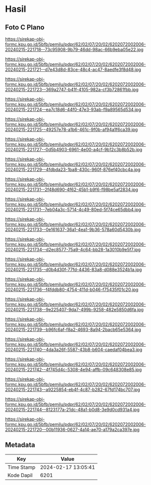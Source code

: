 # Hasil

## Foto C Plano

https://sirekap-obj-formc.kpu.go.id/5bfb/pemilu/pdpr/62/02/07/20/02/6202072002006-20240215-221718--73c95908-9b79-46dd-98ac-66b9eba05e22.jpg

https://sirekap-obj-formc.kpu.go.id/5bfb/pemilu/pdpr/62/02/07/20/02/6202072002006-20240215-221721--d7e43d8d-83ce-48c4-ac47-8aedfe3f8d48.jpg

https://sirekap-obj-formc.kpu.go.id/5bfb/pemilu/pdpr/62/02/07/20/02/6202072002006-20240215-221723--369a2747-b41f-4105-982a-cf3b72861fbb.jpg

https://sirekap-obj-formc.kpu.go.id/5bfb/pemilu/pdpr/62/02/07/20/02/6202072002006-20240215-221724--ea7c18d6-44f0-47e3-93ab-f9a89565d534.jpg

https://sirekap-obj-formc.kpu.go.id/5bfb/pemilu/pdpr/62/02/07/20/02/6202072002006-20240215-221725--49257e78-a1b6-461c-9f0b-af94a1f6ca39.jpg

https://sirekap-obj-formc.kpu.go.id/5bfb/pemilu/pdpr/62/02/07/20/02/6202072002006-20240215-221727--0d5b4903-6961-4e00-a4cf-9b12c3b8b52b.jpg

https://sirekap-obj-formc.kpu.go.id/5bfb/pemilu/pdpr/62/02/07/20/02/6202072002006-20240215-221729--4fdbda23-1ba8-430c-960f-876ef40cbc4a.jpg

https://sirekap-obj-formc.kpu.go.id/5bfb/pemilu/pdpr/62/02/07/20/02/6202072002006-20240215-221731--2f48d690-4f62-45b1-b9f6-f98be5af2834.jpg

https://sirekap-obj-formc.kpu.go.id/5bfb/pemilu/pdpr/62/02/07/20/02/6202072002006-20240215-221731--7eb04a3c-5714-4c49-80ed-5f74ce65dbb4.jpg

https://sirekap-obj-formc.kpu.go.id/5bfb/pemilu/pdpr/62/02/07/20/02/6202072002006-20240215-221733--0e161637-36a1-4ea1-9b36-578a60d5430b.jpg

https://sirekap-obj-formc.kpu.go.id/5bfb/pemilu/pdpr/62/02/07/20/02/6202072002006-20240215-221734--d2ec8577-75a9-4c64-bb28-1a3010b9e5f7.jpg

https://sirekap-obj-formc.kpu.go.id/5bfb/pemilu/pdpr/62/02/07/20/02/6202072002006-20240215-221735--d0b4d30f-77fd-4436-83a8-d088e3524b1a.jpg

https://sirekap-obj-formc.kpu.go.id/5bfb/pemilu/pdpr/62/02/07/20/02/6202072002006-20240215-221736--f4fddb80-4754-411d-b046-f75435f01c20.jpg

https://sirekap-obj-formc.kpu.go.id/5bfb/pemilu/pdpr/62/02/07/20/02/6202072002006-20240215-221738--9e225407-9da7-499b-9258-482e5850d6fa.jpg

https://sirekap-obj-formc.kpu.go.id/5bfb/pemilu/pdpr/62/02/07/20/02/6202072002006-20240215-221739--b96fc6af-f8a2-4693-8a94-2bacb65e5364.jpg

https://sirekap-obj-formc.kpu.go.id/5bfb/pemilu/pdpr/62/02/07/20/02/6202072002006-20240215-221740--4da3a26f-5587-43b8-b604-caedaf04bea3.jpg

https://sirekap-obj-formc.kpu.go.id/5bfb/pemilu/pdpr/62/02/07/20/02/6202072002006-20240215-221742--4f745d4c-5308-4e94-affb-09c648308e85.jpg

https://sirekap-obj-formc.kpu.go.id/5bfb/pemilu/pdpr/62/02/07/20/02/6202072002006-20240215-221743--a9225854-eb4f-4c87-b282-67fd174bc707.jpg

https://sirekap-obj-formc.kpu.go.id/5bfb/pemilu/pdpr/62/02/07/20/02/6202072002006-20240215-221744--8123177a-21dc-48a1-b0d8-3e9d0cd931a4.jpg

https://sirekap-obj-formc.kpu.go.id/5bfb/pemilu/pdpr/62/02/07/20/02/6202072002006-20240215-221720--00b11936-0627-4a14-ae70-a179a2ca397e.jpg


## Metadata

| Key        | Value               |
| ---------- | ------------------- |
| Time Stamp | 2024-02-17 13:05:41 |
| Kode Dapil | 6201                |



